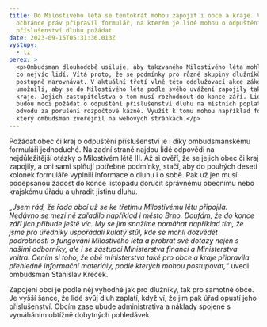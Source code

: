 ```yaml
---
title: Do Milostivého léta se tentokrát mohou zapojit i obce a kraje. Veřejný
  ochránce práv připravil formulář, na kterém je lidé mohou o odpuštění
  příslušenství dluhu požádat
date: 2023-09-15T05:31:36.013Z
vystupy:
  - tz
perex: >
  <p>Ombudsman dlouhodobě usiluje, aby takzvaného Milostivého léta mohlo využít
  co nejvíc lidí. Vítá proto, že se podmínky pro různé skupiny dlužníků daří
  postupně narovnávat. V aktuální třetí vlně této oddlužovací akce zákonodárci
  umožnili, aby se do Milostivého léta podle svého uvážení zapojily také obce a
  kraje. Jejich zastupitelstva o tom musí rozhodnout do konce září. Lidé je pak
  budou moci požádat o odpuštění příslušenství dluhu na místních poplatcích nebo
  odvodu za porušení rozpočtové kázně. Využít k tomu mohou například formulář,
  který ombudsman zveřejnil na webových stránkách.</p>
---
```

<p>Požádat obec či kraj o odpuštění příslušenství je i díky ombudsmanskému formuláři jednoduché. Na zadní straně najdou lidé odpovědi na nejdůležitější otázky o Milostivém létě III. Až si ověří, že se jejich obec či kraj zapojily, a oni sami splňují potřebné podmínky, stačí, aby do pouhých deseti kolonek formuláře vyplnili informace o dluhu i o sobě. Pak už jen musí podepsanou žádost do konce listopadu doručit správnému obecnímu nebo krajskému úřadu a uhradit jistinu dluhu.</p>

<p><em>&bdquo;Jsem rád, že řada obcí už se ke třetímu Milostivému létu připojila. Nedávno se mezi ně zařadilo například i město Brno. Doufám, že do konce září jich přibude ještě víc. My se jim snažíme pomáhat například tím, že jsme pro úředníky uspořádali kulatý stůl, kde se mohli dozvědět podrobnosti o fungování Milostivého léta a probrat své dotazy nejen s našimi odborníky, ale i se zástupci Ministerstva financí a Ministerstva vnitra. Cením si toho, že obě ministerstva také pro obce a kraje připravila přehledné informační materiály, podle kterých mohou postupovat,&ldquo;</em> uvedl ombudsman Stanislav Křeček.</p>

<p>Zapojení obcí je podle něj výhodné jak pro dlužníky, tak pro samotné obce. Je vyšší šance, že lidé svůj dluh zaplatí, když ví, že jim pak úřad opustí jeho příslušenství. Obcím zase ubude administrativa a náklady spojené s vymáháním obtížně dobytných pohledávek.</p>
